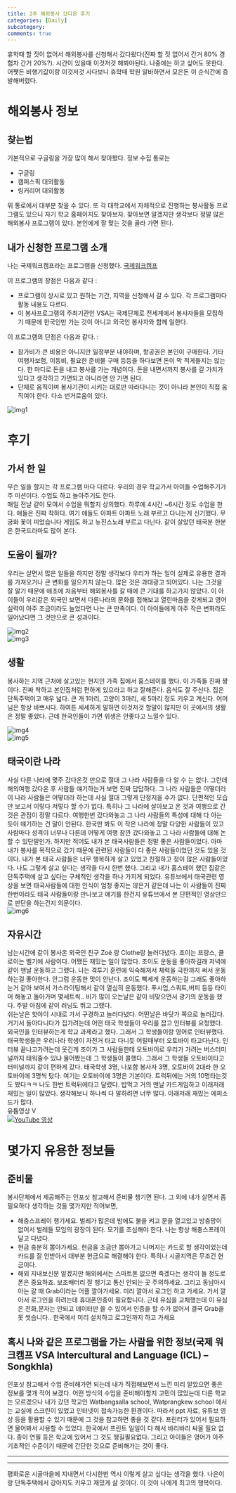 ```yaml
---
title: 2주 해외봉사 갔다온 후기
categories: [Daily]
subcategory: 
comments: true
---
```


휴학때 할 짓이 없어서 해외봉사를 신청해서 갔다왔다(진짜 할 짓 없어서 간거 80% 경험차 간거 20%?). 시간이 있을때 이것저것 해봐야된다. 나중에는 하고 싶어도 못한다. 어쨋든 비행기값이랑 이것저것 사다보니 휴학때 학원 알바하면서 모은돈 이 순식간에 증발해버렸다.  

# 해외봉사 정보
## 찾는법
기본적으로 구글링을 가장 많이 해서 찾아봤다. 정보 수집 통로는  
- 구글링
- 캠퍼스픽 대외활동
- 링커리어 대외활동  

위 통로에서 대부분 찾을 수 있다. 또 각 대학교에서 자체적으로 진행하는 봉사활동 프로그램도 있으니 자기 학교 홈페이지도 찾아보자. 찾아보면 알겠지만 생각보다 정말 많은 해외봉사 프로그램이 있다. 본인에게 잘 맞는 것을 골라 가면 된다.  

## 내가 신청한 프로그램 소개
나는 국제워크캠프라는 프로그램을 신청했다. [국제워크캠프](https://workcamp.org/)

이 프로그램의 장점은 다음과 같다 :  
- 프로그램이 상시로 있고 원하는 기간, 지역을 신청해서 갈 수 있다. 각 프로그램마다 활동 내용도 다르다.  
- 이 봉사프로그램의 주최기관인 VSA는 국제단체로 전세계에서 봉사자들을 모집하기 때문에 한국인만 가는 것이 아니고 외국인 봉사자와 함께 일한다. 

이 프로그램의 단점은 다음과 같다. :  
- 참가비가 큰 비용은 아니지만 일정부분 내야하며, 항공권은 본인이 구매한다. 기타 여행자보험, 이동비, 필요한 준비물 구매 등등을 하다보면 돈이 막 적게들지는 않는다. 한 마디로 돈을 내고 봉사를 가는 개념이다. 돈을 내면서까지 봉사를 갈 가치가 있다고 생각하고 가면되고 아니라면 안 가면 된다.  
- 단체로 움직이며 봉사기관이 시키는 대로만 따라다니는 것이 아니라 본인이 직접 움직여야 한다. 다소 번거로움이 있다.

![img1](img/thai_meeting.jpg)

# 후기

## 가서 한 일
무슨 일을 할지는 각 프로그램 마다 다르다. 우리의 경우 학교가서 아이들 수업해주기가 주 미션이다. 수업도 하고 놀아주기도 한다.  
매일 전날 같이 모여서 수업을 뭐할지 상의했다. 하루에 4시간 ~6시간 정도 수업을 한다. 애들은 진짜 착하다. 여기 애들도 아파트 아파트 노래 부르고 다니는게 신기했다. 무궁화 꽃이 피었습니다 게임도 하고 뉴진스노래 부르고 다닌다. 같이 살았던 태국분 한분은 한국드라마도 많이 본다.  

## 도움이 될까?
우리는 살면서 많은 일들을 하지만 정말 생각보다 우리가 하는 일이 실제로 유용한 결과를 가져오거나 큰 변화를 일으키지 않는다. 많은 것은 과대광고 되어있다. 나는 그것을 잘 알기 때문에 애초에 처음부터 해외봉사를 갈 때에 큰 기대를 하고가지 않았다. 이 아이들이 우리같은 외국인 보면서 다른나라의 문화를 접해보고 열린마음을 갖게되고 영어실력이 아주 조금이라도 늘었다면 나는 큰 만족이다. 이 아이들에게 아주 작은 변화라도 일어났다면 그 것만으로 큰 성과이다. 

![img2](img/thai_school.jpg)  
![img3](img/thai_school2.jpg)  


## 생활
봉사하는 지역 근처에 살고있는 현지인 가족 집에서 홈스테이를 했다. 이 가족들 진짜 짱이다. 진짜 착하고 본인집처럼 편하게 있으라고 하고 잘해준다. 음식도 잘 주신다. 집은 단독주택이고 매우 넓다. 큰 개 1마리, 고양이 3마리, 새 5마리 정도 키우고 계신다. 어머님은 항상 바쁘시다. 하여튼 세세하게 말하면 이것저것 할말이 많지만 이 곳에서의 생활은 정말 좋았다. 근데 한국인들이 가면 위생은 안좋다고 느낄수 있다. 

![img4](img/thai_home.jpg)  
![img5](img/thai_home2.jpg)  


## 태국이란 나라
사실 다른 나라에 몇주 갔다온것 만으로 절대 그 나라 사람들을 다 알 수 는 없다. 그런데 해외여행 갔다온 후 사람들 얘기하는거 보면 진짜 답답하다. 그 나라 사람들은 어떻더라 이 나라 사람들은 어떻더라 하는데 사실 절대 그렇게 단정지을 수가 없다. 단편적인 모습만 보고서 이렇다 저렇다 할 수가 없다. 특히나 그 나라에 살아보고 온 것과 여행으로 간것은 관점이 정말 다르다. 여행한번 갔다와놓고 그 나라 사람들의 특성에 대해 다 아는 듯이 얘기하는 건 말이 안된다. 한국만 봐도 이 작은 나라에 정말 다양한 사람들이 있고 사람마다 성격이 너무나 다른데 어떻게 여행 잠깐 갔다와놓고 그 나라 사람들에 대해 논할 수 있단말인가. 하지만 적어도 내가 본 태국사람들은 정말 좋은 사람들이었다.  아마 내가 봉사를 목적으로 갔기 때문에 관련된 사람들이 다 좋은 사람들이었던 것도 있을 것이다. 내가 본 태국 사람들은 너무 행복하게 살고 있었고 친절하고 정이 많은 사람들이었다. 나도 그렇게 살고 싶다는 생각을 다시 한번 했다. 그리고 내가 홈스테이 했던 집같은 단독주택에 살고 싶다는 구체적인 생각을 하나 가지게 되었다. 유튜브에서 태국관련 영상을 보면 태국사람들에 대한 인식이 엄청 좋지는 않은거 같은데 나는 이 사람들이 진짜 한번이라도 태국 사람들이랑 만나보고 얘기를 한건지 유튜브에서 본 단편적인 영상만으로 판단을 하는건지 의문이다.  
![img6](img/thai.jpg)


## 자유시간
남는시간에 같이 봉사온 외국인 친구 Zoé 랑 Clothe랑 놀러다녔다. 조이는 프랑스, 클로이는 벨기에 사람이다. 어쨌든 재밌는 일이 많았다. 조이도 운동을 좋아하길래 저녁에 같이 맨날 운동하고 그랬다. 나는 격투기 훈련에 익숙해져서 체력을 극한까지 써서 운동하는걸 좋아한다. 안그럼 운동한 맛이 안난다. 조이도 빡세게 운동하는걸 그래도 좋아하는거 같아 보여서 가스라이팅해서 같이 열심히 운동했다. 푸시업,스쿼트,버피 등등 타이머 해놓고 돌아가며 몇세트씩..
비가 많이 오는날은 같이 비맞으면서 광기의 운동을 했다. 주말 아침에 같이 러닝도 뛰고 그랬다.  
쉬는날은 핫야이 시내로 가서 구경하고 놀러다녔다. 어떤날은 바닷가 쪽으로 놀러갔다. 거기서 돌아다니다가 집가려는데 어떤 태국 학생들이 우리를 잡고 인터뷰를 요청했다. 외국인을 인터뷰하는게 학교 과제라고 했다.
그래서 그 학생들이랑 영어로 인터뷰했다. 태국학생들은 우리나라 학생이 자전거 타고 다니듯 어릴때부터 오토바이 타고다닌다. 인터뷰 끝나고가려는데 웃긴게 조이가 그 사람들한테 오토바이로 우리가 가려는 버스터미널까지 태워줄수 있냐 물어봤는데 그 학생들이 콜했다. 그래서 그 학생들 오토바이타고 터미널까지 같이 편하게 갔다. 태국학생 3명, 나포함 봉사자 3명, 오토바이 2대라 한 오토바이에 3명씩 탔다. 여기는 오토바이에 3명은 기본이다. 트럭뒤에는 거의 10명타는것도 봤다ㅋㅋ 나도 한번 트럭뒤에타고 달렸다. 밥먹고 거의 맨날 카드게임하고 이래저래 재밌는 일이 많았다. 생각해보니 하나씩 다 말하려면 너무 많다. 이래저래 재밌는 에피소드가 많다.  
유튭영상 V  
[![YouTube 영상](https://img.youtube.com/vi/d5sxvI61GMA/0.jpg)](https://www.youtube.com/watch?v=d5sxvI61GMA)


# 몇가지 유용한 정보들
## 준비물
봉사단체에서 제공해주는 인포싯 참고해서 준비물 챙기면 된다. 그 외에 내가 살면서 좀 필요하다 생각하는 것들 몇가지만 적어보면,
- 해충스프레이 챙기세요. 벌레가 많은데 밤에도 불을 켜고 문을 열고있고 방충망이 없어서 벌레들 모임의 광장이 된다. 모기를 조심해야 한다. 나는 항상 해충스프레이 달고 다녔다.
- 현금 충분히 뽑아가세요. 현금을 조금만 뽑아가고 나머지는 카드로 할 생각이었는데 카드를 잘 안받아서 대부분 현금으로 해결해야 한다. 특히나 시골지역은 무조건 현금이다.
- 해외 지내보신분 알겠지만 해외에서는 스마트폰 없으면 죽겠다는 생각이 들 정도로 폰은 중요하죠. 보조배터리 잘 챙기고 통신 안되는 곳 주의하세요. 그리고 동남아시아는 갈 때 Grab이라는 어플 깔아가세요. 미리 깔아서 로그인 하고 가세요. 가서 깔아서 로그인을 하려는데 휴대폰인증이 필요합니다. 근데 유심을 교체했는데 이 유심은 전화,문자는 안되고 데이터만 쓸 수 있어서 인증을 할 수가 없어서 결국 Grab을 못 썻습니다.. 한국에서 미리 설치하고 로그인까지 하고 가세요

## 혹시 나와 같은 프로그램을 가는 사람을 위한 정보(국제 워크캠프 VSA Intercultural and Language (ICL) – Songkhla)
인포싯 참고해서 수업 준비해가면 되는데 내가 직접해보면서 느낀 미리 알았으면 좋은 정보를 몇개 적어 보겠다. 어떤 방식의 수업을 준비해야할지 고민이 많았는데 다른 학교는 모르겠으나 내가 갔던 학교인 Watbangsalla school, Watprangkew school 에서는 교실에 스크린이 있었고 인터넷이 접속가능한 환경이다. 따라서 ppt 자료, 유튜브 영상 등을 활용할 수 있기 때문에 그 것을 참고하면 좋을 것 같다. 프린터가 있어서 필요하면 물어봐서 사용할 수 있었다. 한국에서 프린트 일일이 다 해서 바리바리 싸올 필요 없다. 종이 연필 등은 학교에 있어서 그 것도 챙길필요없다. 그리고 아이들은 영어가 아주 기초적인 수준이기 때문에 간단한 것으로 준비해가는 것이 좋다.  

---
---

평화로운 시골마을에 지내면서 다시한번 역시 이렇게 살고 싶다는 생각을 했다. 나은이랑 단독주택에서 강아지도 키우고 재밌게 살 것이다. 이 것이 나에게 최고의 행복이다.


